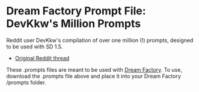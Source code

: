 # Dream Factory Prompt File: DevKkw's Million Prompts
Reddit user DevKkw's compilation of over one million (!) prompts, designed to be used with SD 1.5.

 * [Original Reddit thread](https://www.reddit.com/r/StableDiffusion/comments/10odykc/big_collection_ready_to_use_prompt/)

These .prompts files are meant to be used with [Dream Factory](https://github.com/rbbrdckybk/dream-factory). To use, download the .prompts file above and place it into your Dream Factory /prompts folder.
